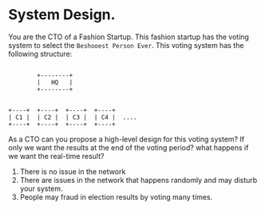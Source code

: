 # System Design.

You are the CTO of a Fashion Startup.
This fashion startup has the voting system to select the `Beshooest Person Ever`. This voting system has the following structure:

```

        +--------+
        |   HQ   |
        +--------+


+----+  +----+  +----+  +----+
| C1 |  | C2 |  | C3 |  | C4 |  ....
+----+  +----+  +----+  +----+

```

As a CTO can you propose a high-level design for this voting system? If only we want the results at the end of the voting period? what happens if we want the real-time result?

1. There is no issue in the network
2. There are issues in the network that happens randomly and may disturb your system.
3. People may fraud in election results by voting many times.
